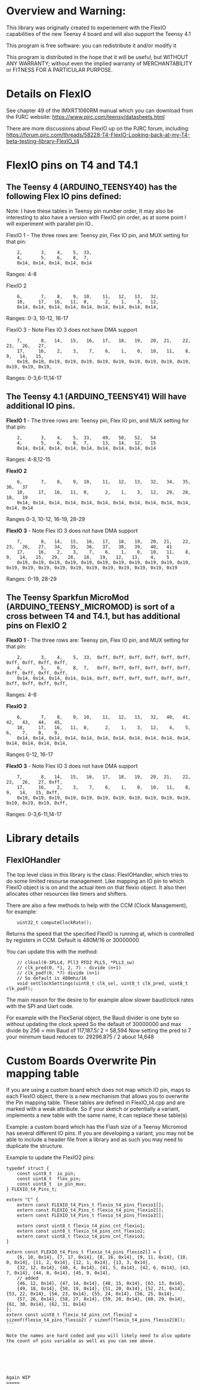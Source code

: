 Overview and Warning: 
=====

This library was originally created to experiement with the FlexIO capabilities of the new Teensy 4 board and
will also support the Teensy 4.1


This program is free software: you can redistribute it and/or modify it 

This program is distributed in the hope that it will be useful,
but WITHOUT ANY WARRANTY; without even the implied warranty of
MERCHANTABILITY or FITNESS FOR A PARTICULAR PURPOSE. 


Details on FlexIO
====================

See chapter 49 of the IMXRT1060RM manual which you can download from the PJRC website:
https://www.pjrc.com/teensy/datasheets.html

There are more discussions about FlexIO up on the PJRC forum, including:
https://forum.pjrc.com/threads/58228-T4-FlexIO-Looking-back-at-my-T4-beta-testing-library-FlexIO_t4


FlexIO pins on T4 and T4.1
==========================

The Teensy 4 (ARDUINO_TEENSY40) has the following Flex IO pins defined:
-------------

Note: I have these tables in Teensy pin number order,  It may also be interesting to also have
a version with FlexIO pin order, as at some point I will experiment with parallel pin IO..

FlexIO 1 - The three rows are: Teensy pin, Flex IO pin, and MUX setting for that pin:
```
    2,       3,    4,    5,  33,
    4,       5,    6,    8,  7, 
    0x14, 0x14, 0x14, 0x14, 0x14
```    
Ranges: 4-8

FlexIO 2 
```
    6,       7,    8,    9,  10,    11,   12,   13,   32, 
    10,     17,   16,   11,  0,      2,    1,    3,   12, 
    0x14, 0x14, 0x14, 0x14, 0x14, 0x14, 0x14, 0x14, 0x14, 
```
Ranges: 0-3, 10-12, 16-17

FlexIO 3 - Note Flex IO 3 does not have DMA support
```
    7,       8,   14,   15,   16,   17,   18,   19,   20,  21,    22,   23,   26,   27,   
    17,     16,    2,    3,    7,    6,    1,    0,   10,   11,    8,    9,   14,   15,    
    0x19, 0x19, 0x19, 0x19, 0x19, 0x19, 0x19, 0x19, 0x19, 0x19, 0x19, 0x19, 0x19, 0x19,
```
Ranges: 0-3,6-11,14-17

The Teensy 4.1 (ARDUINO_TEENSY41) Will have additional IO pins.  
-------------
**FlexIO 1** - The three rows are: Teensy pin, Flex IO pin, and MUX setting for that pin:
```
    2,       3,    4,    5,  33,    49,   50,   52,   54
    4,       5,    6,    8,  7,     13,   14,   12,   15
    0x14, 0x14, 0x14, 0x14, 0x14, 0x14, 0x14, 0x14, 0x14
```    
Ranges: 4-8,12-15

**FlexIO 2** 
```
    6,       7,    8,    9,  10,    11,   12,   13,   32,   34,   35,   36,   37
    10,     17,   16,   11,  0,      2,    1,    3,   12,   29,   28,   18,   19
    0x14, 0x14, 0x14, 0x14, 0x14, 0x14, 0x14, 0x14, 0x14, 0x14, 0x14, 0x14, 0x14
```
Ranges 0-3, 10-12, 16-19, 28-29

**FlexIO 3** - Note Flex IO 3 does not have DMA support
```
    7,       8,   14,   15,   16,   17,   18,   19,   20,  21,    22,   23,   26,   27,   34,   35,   36,   37,   38,   39,   40,   41
    17,     16,    2,    3,    7,    6,    1,    0,   10,   11,    8,    9,   14,   15,   29,   28,   18,   19,   12,   13,    4,    5 
    0x19, 0x19, 0x19, 0x19, 0x19, 0x19, 0x19, 0x19, 0x19, 0x19, 0x19, 0x19, 0x19, 0x19, 0x19, 0x19, 0x19, 0x19, 0x19, 0x19, 0x19, 0x19 
```
Ranges: 0-19, 28-29

The Teensy Sparkfun MicroMod (ARDUINO_TEENSY_MICROMOD) is sort of a cross between T4 and T4.1, but has additional pins on FlexIO 2  
-------------

**FlexIO 1** - The three rows are: Teensy pin, Flex IO pin, and MUX setting for that pin:
```
    2,       3,    4,    5,  33,  0xff, 0xff, 0xff, 0xff, 0xff, 0xff, 0xff, 0xff, 0xff, 0xff,
    4,       5,    6,    8,  7,   0xff, 0xff, 0xff, 0xff, 0xff, 0xff, 0xff, 0xff, 0xff, 0xff,
    0x14, 0x14, 0x14, 0x14, 0x14, 0xff, 0xff, 0xff, 0xff, 0xff, 0xff, 0xff, 0xff, 0xff, 0xff,
```    
Ranges: 4-8

**FlexIO 2** 
```
    6,       7,    8,    9,  10,    11,   12,   13,   32,   40,   41,   42,   43,   44,   45,
    10,     17,   16,   11,  0,      2,    1,    3,   12,    4,    5,    6,    7,    8,    9,
    0x14, 0x14, 0x14, 0x14, 0x14, 0x14, 0x14, 0x14, 0x14, 0x14, 0x14, 0x14, 0x14, 0x14, 0x14,
```
Ranges 0-12, 16-17

**FlexIO 3** - Note Flex IO 3 does not have DMA support
```
    7,       8,   14,   15,   16,   17,   18,   19,   20,  21,    22,   23,   26,   27, 0xff,   
    17,     16,    2,    3,    7,    6,    1,    0,   10,   11,    8,    9,   14,   15, 0xff,    
    0x19, 0x19, 0x19, 0x19, 0x19, 0x19, 0x19, 0x19, 0x19, 0x19, 0x19, 0x19, 0x19, 0x19, 0xff,
```
Ranges: 0-3,6-11,14-17

Library details
===============

FlexIOHandler
-------------

The top level class in this library is the class: FlexIOHandler, which tries to do some limited resourse management.
Like mapping an IO pin to which FlexIO object is is on and the actual item on that flexio object.  It also then
allocates other resources like timers and shifters.

There are also a few methods to help with the CCM (Clock Management), for example:
```
    uint32_t computeClockRate();
```
Returns the speed that the specified FlexIO is running at, which is controlled by registers in CCM.  Default is 480M/16
or 30000000

You can update this with the method:

```
    // clksel(0-3PLL4, Pll3 PFD2 PLL5, *PLL3_sw)
    // clk_pred(0, *1, 2, 7) - divide (n+1)
    // clk_podf(0, *7) divide (n+1)
    // So default is 480mhz/16
    void setClockSettings(uint8_t clk_sel, uint8_t clk_pred, uint8_t clk_podf);
```

The main reason for the desire to for example allow slower baud/clock rates with the SPI and Uart code.

For example with the FlexSerial object, the Baud divider is one byte so without updating the clock speed 
So the default of 30000000 and max divide by 256 = min Baud of 117,187.5/ 2 = 58,594
Now setting the pred to 7 your minimum baud reduces to: 29296.875 / 2 about 14,648

Custom Boards Overwrite Pin mapping table
==============

If you are using a custom board which does not map which IO pin, maps to each FlexIO object, there is
a new mechanism that allows you to overwrite the Pin mapping table.  These tables are defined in 
FlexIO_t4.cpp and are marked with a weak attribute.  So if your sketch or potentially a variant, 
implements a new table with the same name, it can replace these table(s)

Example: a custom board which has the Flash size of a Teensy Micromod has several different IO pins.
If you are developing a variant, you may not be able to include a header file from a library and as
such you may need to duplicate the structure.

Example to update the FlexIO2 pins:
````
typedef struct {
    const uint8_t  io_pin;
    const uint8_t  flex_pin;
    const uint8_t  io_pin_mux;
} FLEXIO_t4_Pins_t;

extern "C" {
    extern const FLEXIO_t4_Pins_t flexio_t4_pins_flexio1[];
    extern const FLEXIO_t4_Pins_t flexio_t4_pins_flexio2[];
    extern const FLEXIO_t4_Pins_t flexio_t4_pins_flexio3[];

    extern const uint8_t flexio_t4_pins_cnt_flexio1;
    extern const uint8_t flexio_t4_pins_cnt_flexio2;
    extern const uint8_t flexio_t4_pins_cnt_flexio3;
}

extern const FLEXIO_t4_Pins_t flexio_t4_pins_flexio2[] = {
    {6, 10, 0x14}, {7, 17, 0x14}, {8, 16, 0x14}, {9, 11, 0x14}, {10, 0, 0x14}, {11, 2, 0x14}, {12, 1, 0x14}, {13, 3, 0x14}, 
    {32, 12, 0x14}, {40, 4, 0x14}, {41, 5, 0x14}, {42, 6, 0x14}, {43, 7, 0x14}, {44, 8, 0x14}, {45, 9, 0x14},
    // added
    {46, 12, 0x14}, {47, 14, 0x14}, {48, 15, 0x14}, {63, 13, 0x14},
    {49, 18, 0x14}, {50, 19, 0x14}, {51, 20, 0x14}, {52, 21, 0x14}, {53, 22, 0x14}, {54, 23, 0x14}, {55, 24, 0x14}, {56, 25, 0x14}, 
    {57, 26, 0x14}, {58, 27, 0x14}, {59, 28, 0x14}, {60, 29, 0x14}, {61, 30, 0x14}, {62, 31, 0x14}
};
extern const uint8_t flexio_t4_pins_cnt_flexio2 = sizeof(flexio_t4_pins_flexio2) / sizeof(flexio_t4_pins_flexio2[0]);
```

Note the names are hard coded and you will likely need to also update the count of pins variable as well as you can see above.






Again WIP
=====
